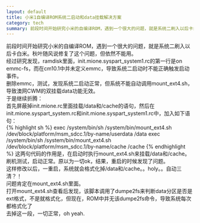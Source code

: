 ```yaml
---
layout: default
title: 小米1自编译ROM系统二启动和data挂载解决方案
category: tech
summary: 前段时间开始研究小米的自编译ROM，遇到一个很大的问题，就是系统二刷入以后卡白米。秋叶随风说修复了这个问题，但依然不能用。<br />经过研究发现，ramdisk里面，init.mione.syspart_system1.rc的第一行是on emmc-fs，而在cm10.1中并未定义emmc，导致系统二启动时不能正确触发启动事件。 <br /> 删除emmc，测试，发现系统二启动正常，但系统不能自动调用mount_ext4.sh，导致澳网CWM的双挂载data功能无效。
---
```

前段时间开始研究小米的自编译ROM，遇到一个很大的问题，就是系统二刷入以后卡白米。秋叶随风说修复了这个问题，但依然不能用。<br />
经过研究发现，ramdisk里面，init.mione.syspart_system1.rc的第一行是on emmc-fs，而在cm10.1中并未定义emmc，导致系统二启动时不能正确触发启动事件。<br />
删除emmc，测试，发现系统二启动正常，但系统不能自动调用mount_ext4.sh，导致澳网CWM的双挂载data功能无效。<br />
于是继续折腾：<br />
首先屏蔽掉init.mione.rc里面挂载/data和/cache的语句，然后在init.mione.syspart_system.rc和init.mione.syspart_system1.rc中，加入如下语句：<br />
{% highlight sh %}
exec /system/bin/sh /system/bin/mount_ext4.sh /dev/block/platform/msm_sdcc.1/by-name/userdata /data
exec /system/bin/sh /system/bin/mount_ext4.sh /dev/block/platform/msm_sdcc.1/by-name/cache /cache
{% endhighlight %}
这两句代码的作用是，在启动时执行mount_ext4.sh来挂载/data和/cache。<br />
刷机测试，启动正常。原以为一切ok，结果，重启的时候发现了问题。<br />
这样修改以后，一重启，系统就会格式化掉/data和/cache。。holy。。自动三清？！<br />
问题肯定在mount_ext4.sh里面。<br />
打开mount_ext4.sh查看后发现，该脚本调用了dumpe2fs来判断data分区是否是ext格式，不是就格式化，但现在，ROM中并无该dumpe2fs命令，导致系统每次都格式化了<br />
去掉这一段，一切正常，oh yeah.
